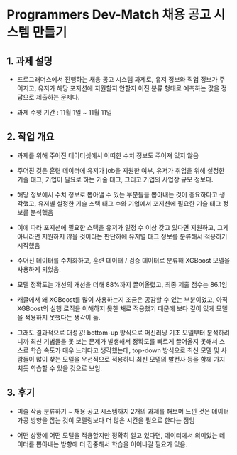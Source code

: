 # Programmers Dev-Match 채용 공고 시스템 만들기

## 1. 과제 설명

- 프로그래머스에서 진행하는 채용 공고 시스템 과제로, 유저 정보와 직업 정보가 주어지고, 유저가 해당 포지션에 지원할지 안할지 이진 분류 형태로 예측하는 값을 정답으로 제출하는 문제다.

- 과제 수행 기간 : 11월 1일 ~ 11월 11일

## 2. 작업 개요

- 과제를 위해 주어진 데이터셋에서 어떠한 수치 정보도 주어져 있지 않음

- 주어진 것은 훈련 데이터에 유저가 job을 지원한 여부, 유저가 취업을 위해 설정한 기술 태그, 기업이 필요로 하는 기술 태그, 그리고 기업의 사업장 규모 정보다.

- 해당 정보에서 수치 정보로 뽑아낼 수 있는 부분들을 뽑아내는 것이 중요하다고 생각했고, 유저별 설정한 기술 스택 태그 수와 기업에서 포지션에 필요한 기술 태그 정보를 분석했음

- 이에 따라 포지션에 필요한 스택을 유저가 일정 수 이상 갖고 있다면 지원하고, 그게 아니라면 지원하지 않을 것이라는 판단하에 유저별 태그 정보를 분류해서 적용하기 시작했음

- 주어진 데이터를 수치화하고, 훈련 데이터 / 검증 데이터로 분류해 XGBoost 모델을 사용하게 되었음.

- 모델 정확도는 개선의 개선을 더해 88%까지 끌어올렸고, 최종 제출 점수는 86.1임

- 캐글에서 왜 XGBoost를 많이 사용하는지 조금은 공감할 수 있는 부분이었고, 아직 XGBoost의 실행 로직을 이해하지 못한 채로 적용했기 때문에 보다 깊이 있게 모델을 적용하지 못했다는 생각이 듦.

- 그래도 결과적으로 대성공! bottom-up 방식으로 머신러닝 기초 모델부터 분석하려니까 최신 기법들을 못 보는 문제가 발생해서 정확도를 빠르게 끌어올지 못해서 스스로 학습 속도가 매우 느리다고 생각했는데, top-down 방식으로 최신 모델 및 사람들이 많이 찾는 모델을 우선적으로 적용하니 최신 모델의 발전사 등을 함께 가지치듯 학습할 수 있을 것으로 보임.

## 3. 후기

- 미술 작품 분류하기 ~ 채용 공고 시스템까지 2개의 과제를 해보며 느낀 것은 데이터 가공 방향을 잡는 것이 모델링보다 더 많은 시간을 필요로 한다는 점임

- 어떤 상황에 어떤 모델을 적용할지만 정확히 알고 있다면, 데이터에서 의미있는 데이터를 뽑아내는 방향에 더 집중해서 학습을 이어나갈 필요가 있음.